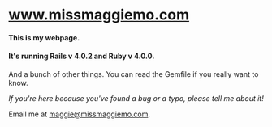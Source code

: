 # www.missmaggiemo.com

#### This is my webpage.

#### It's running Rails v 4.0.2 and Ruby v 4.0.0.

And a bunch of other things. You can read the Gemfile if you really want to know.

*If you're here because you've found a bug or a typo, please tell me about it!*

Email me at maggie@missmaggiemo.com.